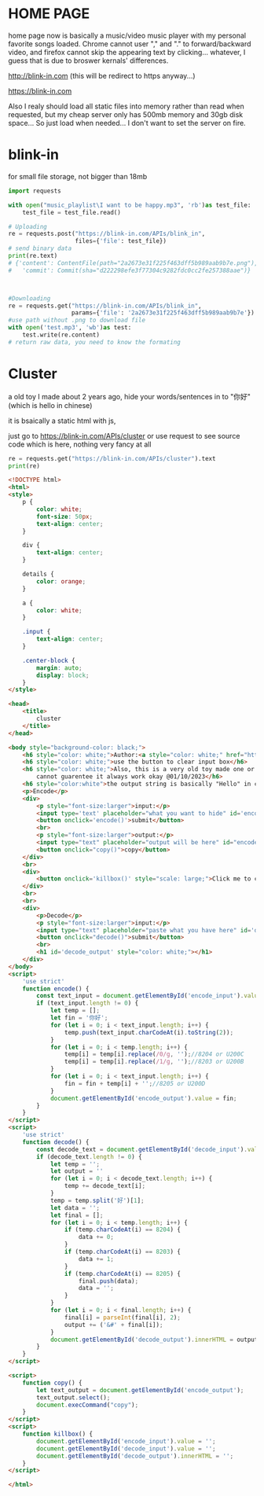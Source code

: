 # HOME PAGE
home page now is basically a music/video music player with my personal favorite songs loaded. Chrome cannot user "," and "." to forward/backward video, and firefox cannot skip the appearing text by clicking... whatever, I guess that is due to broswer kernals' differences. 

http://blink-in.com (this will be redirect to https anyway...)

https://blink-in.com

Also I realy should load all static files into memory rather than read when requested, but my cheap server only has 500mb memory and 30gb disk space... So just load when needed... I don't want to set the server on fire.

# blink-in
for small file storage, not bigger than 18mb
```python
import requests

with open("music_playlist\I want to be happy.mp3", 'rb')as test_file:
    test_file = test_file.read()

# Uploading
re = requests.post("https://blink-in.com/APIs/blink_in",
                   files={'file': test_file})
# send binary data
print(re.text)
# {'content': ContentFile(path="2a2673e31f225f463dff5b989aab9b7e.png"), \
#   'commit': Commit(sha="d222298efe3f77304c9282fdc0cc2fe257388aae")}



#Downloading
re = requests.get("https://blink-in.com/APIs/blink_in",
                  params={'file': '2a2673e31f225f463dff5b989aab9b7e'})
#use path without .png to download file
with open('test.mp3', 'wb')as test:
    test.write(re.content)
# return raw data, you need to know the formating
```

# Cluster
a old toy I made about 2 years ago, hide your words/sentences in to "你好" (which is hello in chinese)

it is bsaically a static html with js, 

just go to https://blink-in.com/APIs/cluster or use request to see source code which is here, nothing very fancy at all

```python
re = requests.get("https://blink-in.com/APIs/cluster").text
print(re)
```

```html
<!DOCTYPE html>
<html>
<style>
    p {
        color: white;
        font-size: 50px;
        text-align: center;
    }

    div {
        text-align: center;
    }

    details {
        color: orange;
    }

    a {
        color: white;
    }

    .input {
        text-align: center;
    }

    .center-block {
        margin: auto;
        display: block;
    }
</style>

<head>
    <title>
        cluster
    </title>
</head>

<body style="background-color: black;">
    <h6 style="color: white;">Author:<a style="color: white;" href="https://github.com/DAF201">@DAF201</a></h6>
    <h6 style="color: white;">use the button to clear input box</h6>
    <h6 style="color: white;">Also, this is a very old toy made one or two years ago when I was starting with JS, I
        cannot guarentee it always work okay @01/10/2023</h6>
    <h6 style="color:white">the output string is basically "Hello" in chinese</h6>
    <p>Encode</p>
    <div>
        <p style="font-size:larger">input:</p>
        <input type='text' placeholder="what you want to hide" id='encode_input'>
        <button onclick='encode()'>submit</button>
        <br>
        <p style="font-size:larger">output:</p>
        <input type="text" placeholder="output will be here" id="encode_output">
        <button onclick="copy()">copy</button>
    </div>
    <br>
    <div>
        <button onclick='killbox()' style="scale: large;">Click me to clear the input box</button>
    </div>
    <br>
    <br>
    <div>
        <p>Decode</p>
        <p style="font-size:larger">input:</p>
        <input type="text" placeholder="paste what you have here" id='decode_input'>
        <button onclick="decode()">submit</button>
        <br>
        <h1 id='decode_output' style="color: white;"></h1>
    </div>
</body>
<script>
    'use strict'
    function encode() {
        const text_input = document.getElementById('encode_input').value;
        if (text_input.length != 0) {
            let temp = [];
            let fin = '你好';
            for (let i = 0; i < text_input.length; i++) {
                temp.push(text_input.charCodeAt(i).toString(2));
            }
            for (let i = 0; i < temp.length; i++) {
                temp[i] = temp[i].replace(/0/g, '‌');//8204 or U200C
                temp[i] = temp[i].replace(/1/g, '​');//8203 or U200B
            }
            for (let i = 0; i < text_input.length; i++) {
                fin = fin + temp[i] + '‍';//8205 or U200D
            }
            document.getElementById('encode_output').value = fin;
        }
    }
</script>
<script>
    'use strict'
    function decode() {
        const decode_text = document.getElementById('decode_input').value;
        if (decode_text.length != 0) {
            let temp = '';
            let output = ''
            for (let i = 0; i < decode_text.length; i++) {
                temp += decode_text[i];
            }
            temp = temp.split('好')[1];
            let data = '';
            let final = [];
            for (let i = 0; i < temp.length; i++) {
                if (temp.charCodeAt(i) == 8204) {
                    data += 0;
                }
                if (temp.charCodeAt(i) == 8203) {
                    data += 1;
                }
                if (temp.charCodeAt(i) == 8205) {
                    final.push(data);
                    data = '';
                }
            }
            for (let i = 0; i < final.length; i++) {
                final[i] = parseInt(final[i], 2);
                output += ('&#' + final[i]);
            }
            document.getElementById('decode_output').innerHTML = output;
        }
    }
</script>

<script>
    function copy() {
        let text_output = document.getElementById('encode_output');
        text_output.select();
        document.execCommand("copy");
    }
</script>
<script>
    function killbox() {
        document.getElementById('encode_input').value = '';
        document.getElementById('decode_input').value = '';
        document.getElementById('decode_output').innerHTML = '';
    }
</script>

</html>
```
